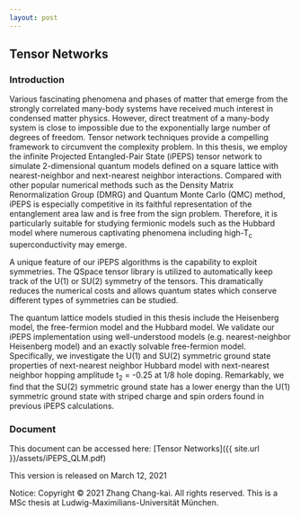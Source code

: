 ```yaml
---
layout: post
---
```


## Tensor Networks

### Introduction

Various fascinating phenomena and phases of matter that emerge from the strongly correlated many-body systems have received much interest in condensed matter physics. However, direct treatment of a many-body system is close to impossible due to the exponentially large number of degrees of freedom. Tensor network techniques provide a compelling framework to circumvent the complexity problem. In this thesis, we employ the infinite Projected Entangled-Pair State (iPEPS) tensor network to simulate 2-dimensional quantum models defined on a square lattice with nearest-neighbor and next-nearest neighbor interactions. Compared with other popular numerical methods such as the Density Matrix Renormalization Group (DMRG) and Quantum Monte Carlo (QMC) method, iPEPS is especially competitive in its faithful representation of the entanglement area law and is free from the sign problem. Therefore, it is particularly suitable for studying fermionic models such as the Hubbard model where numerous captivating phenomena including high-T<sub>c</sub> superconductivity may emerge.

A unique feature of our iPEPS algorithms is the capability to exploit symmetries. The QSpace tensor library is utilized to automatically keep track of the U(1) or SU(2) symmetry of the tensors. This dramatically reduces the numerical costs and allows quantum states which conserve different types of symmetries can be studied. 

The quantum lattice models studied in this thesis include the Heisenberg model, the free-fermion model and the Hubbard model. We validate our iPEPS implementation using well-understood models (e.g. nearest-neighbor Heisenberg model) and an exactly solvable free-fermion model. Specifically, we investigate the U(1) and SU(2) symmetric ground state properties of next-nearest neighbor Hubbard model with next-nearest neighbor hopping amplitude t<sub>2</sub> = -0.25 at 1/8 hole doping. Remarkably, we find that the SU(2) symmetric ground state has a lower energy than the U(1) symmetric ground state with striped charge and spin orders found in previous iPEPS calculations.

### Document

This document can be accessed here: [Tensor Networks]({{ site.url }}/assets/iPEPS_QLM.pdf)

This version is released on March 12, 2021

Notice: Copyright © 2021 Zhang Chang-kai. All rights reserved. This is a MSc thesis at Ludwig-Maximilians-Universität München.
